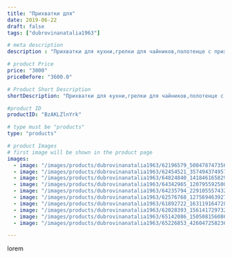 ```yaml
---
title: "Прихватки для"
date: 2019-06-22
draft: false
tags: ["dubrovinanatalia1963"]

# meta description
description : "Прихватки для кухни,грелки для чайников,полотенце с прихваткой"

# product Price
price: "3000"
priceBefore: "3600.0"

# Product Short Description
shortDescription: "Прихватки для кухни,грелки для чайников,полотенце с прихваткой"

#product ID
productID: "BzAKLZlnYrk"

# type must be "products"
type: "products"

# product Images
# first image will be shown in the product page
images:
  - image: "/images/products/dubrovinanatalia1963/62196579_500478747356730_2355120241609752427_n.jpg"
  - image: "/images/products/dubrovinanatalia1963/62454521_357494374957298_7839725127004414742_n.jpg"
  - image: "/images/products/dubrovinanatalia1963/64824840_1418461658293289_8899779376098713600_n.jpg"
  - image: "/images/products/dubrovinanatalia1963/64342965_120795592500473_657931511765078214_n.jpg"
  - image: "/images/products/dubrovinanatalia1963/64235794_2291055574320807_6172768995517091988_n.jpg"
  - image: "/images/products/dubrovinanatalia1963/62576768_1275694639271666_3319765862529133263_n.jpg"
  - image: "/images/products/dubrovinanatalia1963/61892722_163119164728739_716884167453418707_n.jpg"
  - image: "/images/products/dubrovinanatalia1963/62028393_1561417297327368_8587937415699051688_n.jpg"
  - image: "/images/products/dubrovinanatalia1963/65142086_150508156086593_7133930586702777112_n.jpg"
  - image: "/images/products/dubrovinanatalia1963/65226853_426047258236127_7503735688001739772_n.jpg"

---
```

lorem
